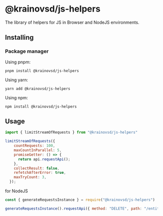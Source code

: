 # @krainovsd/js-helpers

The library of helpers for JS in Browser and NodeJS environments. 

## Installing

### Package manager

Using pnpm:
```
pnpm install @krainovsd/js-helpers
```

Using yarn:
```
yarn add @krainovsd/js-helpers
```

Using npm:
```
npm install @krainovsd/js-helpers
```


## Usage

```js
import { limitStreamOfRequests } from "@krainovsd/js-helpers"

limitStreamOfRequests({
    countRequests: 100,
    maxCountInParallel: 5,
    promiseGetter: () => {
      return api.requestApi();
    },
    collectResult: false,
    refetchAfterError: true,
    maxTryCount: 3,
  });
```

for NodeJS

```js
const { generateRequestsInstance } = require("@krainovsd/js-helpers")

generateRequestsInstance().requestApi({ method: "DELETE", path: "/entity/:id" });
```
